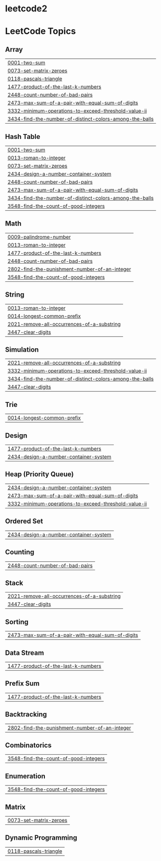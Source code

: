 # leetcode2
<!---LeetCode Topics Start-->
# LeetCode Topics
## Array
|  |
| ------- |
| [0001-two-sum](https://github.com/varshetshrikar/leetcode2/tree/master/0001-two-sum) |
| [0073-set-matrix-zeroes](https://github.com/varshetshrikar/leetcode2/tree/master/0073-set-matrix-zeroes) |
| [0118-pascals-triangle](https://github.com/varshetshrikar/leetcode2/tree/master/0118-pascals-triangle) |
| [1477-product-of-the-last-k-numbers](https://github.com/varshetshrikar/leetcode2/tree/master/1477-product-of-the-last-k-numbers) |
| [2448-count-number-of-bad-pairs](https://github.com/varshetshrikar/leetcode2/tree/master/2448-count-number-of-bad-pairs) |
| [2473-max-sum-of-a-pair-with-equal-sum-of-digits](https://github.com/varshetshrikar/leetcode2/tree/master/2473-max-sum-of-a-pair-with-equal-sum-of-digits) |
| [3332-minimum-operations-to-exceed-threshold-value-ii](https://github.com/varshetshrikar/leetcode2/tree/master/3332-minimum-operations-to-exceed-threshold-value-ii) |
| [3434-find-the-number-of-distinct-colors-among-the-balls](https://github.com/varshetshrikar/leetcode2/tree/master/3434-find-the-number-of-distinct-colors-among-the-balls) |
## Hash Table
|  |
| ------- |
| [0001-two-sum](https://github.com/varshetshrikar/leetcode2/tree/master/0001-two-sum) |
| [0013-roman-to-integer](https://github.com/varshetshrikar/leetcode2/tree/master/0013-roman-to-integer) |
| [0073-set-matrix-zeroes](https://github.com/varshetshrikar/leetcode2/tree/master/0073-set-matrix-zeroes) |
| [2434-design-a-number-container-system](https://github.com/varshetshrikar/leetcode2/tree/master/2434-design-a-number-container-system) |
| [2448-count-number-of-bad-pairs](https://github.com/varshetshrikar/leetcode2/tree/master/2448-count-number-of-bad-pairs) |
| [2473-max-sum-of-a-pair-with-equal-sum-of-digits](https://github.com/varshetshrikar/leetcode2/tree/master/2473-max-sum-of-a-pair-with-equal-sum-of-digits) |
| [3434-find-the-number-of-distinct-colors-among-the-balls](https://github.com/varshetshrikar/leetcode2/tree/master/3434-find-the-number-of-distinct-colors-among-the-balls) |
| [3548-find-the-count-of-good-integers](https://github.com/varshetshrikar/leetcode2/tree/master/3548-find-the-count-of-good-integers) |
## Math
|  |
| ------- |
| [0009-palindrome-number](https://github.com/varshetshrikar/leetcode2/tree/master/0009-palindrome-number) |
| [0013-roman-to-integer](https://github.com/varshetshrikar/leetcode2/tree/master/0013-roman-to-integer) |
| [1477-product-of-the-last-k-numbers](https://github.com/varshetshrikar/leetcode2/tree/master/1477-product-of-the-last-k-numbers) |
| [2448-count-number-of-bad-pairs](https://github.com/varshetshrikar/leetcode2/tree/master/2448-count-number-of-bad-pairs) |
| [2802-find-the-punishment-number-of-an-integer](https://github.com/varshetshrikar/leetcode2/tree/master/2802-find-the-punishment-number-of-an-integer) |
| [3548-find-the-count-of-good-integers](https://github.com/varshetshrikar/leetcode2/tree/master/3548-find-the-count-of-good-integers) |
## String
|  |
| ------- |
| [0013-roman-to-integer](https://github.com/varshetshrikar/leetcode2/tree/master/0013-roman-to-integer) |
| [0014-longest-common-prefix](https://github.com/varshetshrikar/leetcode2/tree/master/0014-longest-common-prefix) |
| [2021-remove-all-occurrences-of-a-substring](https://github.com/varshetshrikar/leetcode2/tree/master/2021-remove-all-occurrences-of-a-substring) |
| [3447-clear-digits](https://github.com/varshetshrikar/leetcode2/tree/master/3447-clear-digits) |
## Simulation
|  |
| ------- |
| [2021-remove-all-occurrences-of-a-substring](https://github.com/varshetshrikar/leetcode2/tree/master/2021-remove-all-occurrences-of-a-substring) |
| [3332-minimum-operations-to-exceed-threshold-value-ii](https://github.com/varshetshrikar/leetcode2/tree/master/3332-minimum-operations-to-exceed-threshold-value-ii) |
| [3434-find-the-number-of-distinct-colors-among-the-balls](https://github.com/varshetshrikar/leetcode2/tree/master/3434-find-the-number-of-distinct-colors-among-the-balls) |
| [3447-clear-digits](https://github.com/varshetshrikar/leetcode2/tree/master/3447-clear-digits) |
## Trie
|  |
| ------- |
| [0014-longest-common-prefix](https://github.com/varshetshrikar/leetcode2/tree/master/0014-longest-common-prefix) |
## Design
|  |
| ------- |
| [1477-product-of-the-last-k-numbers](https://github.com/varshetshrikar/leetcode2/tree/master/1477-product-of-the-last-k-numbers) |
| [2434-design-a-number-container-system](https://github.com/varshetshrikar/leetcode2/tree/master/2434-design-a-number-container-system) |
## Heap (Priority Queue)
|  |
| ------- |
| [2434-design-a-number-container-system](https://github.com/varshetshrikar/leetcode2/tree/master/2434-design-a-number-container-system) |
| [2473-max-sum-of-a-pair-with-equal-sum-of-digits](https://github.com/varshetshrikar/leetcode2/tree/master/2473-max-sum-of-a-pair-with-equal-sum-of-digits) |
| [3332-minimum-operations-to-exceed-threshold-value-ii](https://github.com/varshetshrikar/leetcode2/tree/master/3332-minimum-operations-to-exceed-threshold-value-ii) |
## Ordered Set
|  |
| ------- |
| [2434-design-a-number-container-system](https://github.com/varshetshrikar/leetcode2/tree/master/2434-design-a-number-container-system) |
## Counting
|  |
| ------- |
| [2448-count-number-of-bad-pairs](https://github.com/varshetshrikar/leetcode2/tree/master/2448-count-number-of-bad-pairs) |
## Stack
|  |
| ------- |
| [2021-remove-all-occurrences-of-a-substring](https://github.com/varshetshrikar/leetcode2/tree/master/2021-remove-all-occurrences-of-a-substring) |
| [3447-clear-digits](https://github.com/varshetshrikar/leetcode2/tree/master/3447-clear-digits) |
## Sorting
|  |
| ------- |
| [2473-max-sum-of-a-pair-with-equal-sum-of-digits](https://github.com/varshetshrikar/leetcode2/tree/master/2473-max-sum-of-a-pair-with-equal-sum-of-digits) |
## Data Stream
|  |
| ------- |
| [1477-product-of-the-last-k-numbers](https://github.com/varshetshrikar/leetcode2/tree/master/1477-product-of-the-last-k-numbers) |
## Prefix Sum
|  |
| ------- |
| [1477-product-of-the-last-k-numbers](https://github.com/varshetshrikar/leetcode2/tree/master/1477-product-of-the-last-k-numbers) |
## Backtracking
|  |
| ------- |
| [2802-find-the-punishment-number-of-an-integer](https://github.com/varshetshrikar/leetcode2/tree/master/2802-find-the-punishment-number-of-an-integer) |
## Combinatorics
|  |
| ------- |
| [3548-find-the-count-of-good-integers](https://github.com/varshetshrikar/leetcode2/tree/master/3548-find-the-count-of-good-integers) |
## Enumeration
|  |
| ------- |
| [3548-find-the-count-of-good-integers](https://github.com/varshetshrikar/leetcode2/tree/master/3548-find-the-count-of-good-integers) |
## Matrix
|  |
| ------- |
| [0073-set-matrix-zeroes](https://github.com/varshetshrikar/leetcode2/tree/master/0073-set-matrix-zeroes) |
## Dynamic Programming
|  |
| ------- |
| [0118-pascals-triangle](https://github.com/varshetshrikar/leetcode2/tree/master/0118-pascals-triangle) |
<!---LeetCode Topics End-->